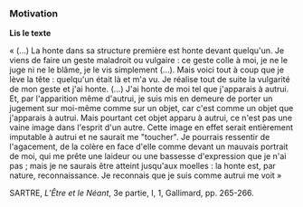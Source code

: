 ### Motivation

**Lis le texte**

« (...) La honte dans sa structure première est honte devant quelqu'un. Je viens de faire un geste maladroit ou vulgaire : ce geste colle à moi, je ne le juge ni ne le blâme, je le vis simplement (...). Mais voici tout à coup que je lève la tête : quelqu'un était là et m'a vu. Je réalise tout de suite la vulgarité de mon geste et j'ai honte. (...) J'ai honte de moi tel que j'apparais à autrui. Et, par l'apparition même d'autrui, je suis mis en demeure de porter un jugement sur moi-même comme sur un objet, car c'est comme un objet que j'apparais à autrui. Mais pourtant cet objet apparu à autrui, ce n'est pas une vaine image dans l'esprit d'un autre. Cette image en effet serait entièrement imputable à autrui et ne saurait me "toucher". Je pourrais ressentir de l'agacement, de la colère en face d'elle comme devant un mauvais portrait de moi, qui me prête une laideur ou une bassesse d'expression que je n'ai pas ; mais je ne saurais être atteint jusqu'aux moelles : la honte est, par nature, reconnaissance. Je reconnais que je suis comme autrui me voit »

SARTRE, _L’Être et le Néant_, 3e partie, I, 1, Gallimard, pp. 265-266.